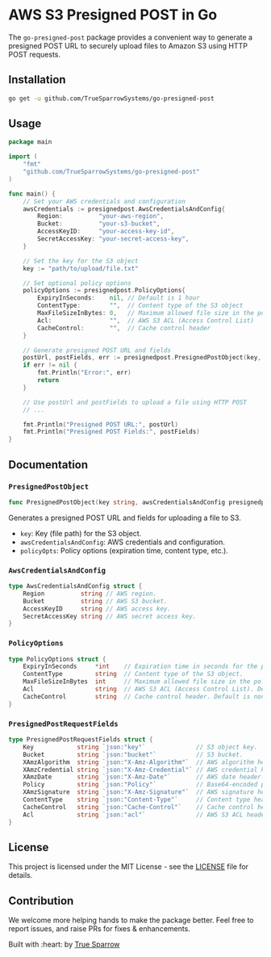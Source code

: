 
# AWS S3 Presigned POST in Go

The `go-presigned-post` package provides a convenient way to generate a presigned POST URL to securely upload files to Amazon S3 using HTTP POST requests.

## Installation

```bash
go get -u github.com/TrueSparrowSystems/go-presigned-post
```

## Usage

```go
package main

import (
	"fmt"
	"github.com/TrueSparrowSystems/go-presigned-post"
)

func main() {
	// Set your AWS credentials and configuration
	awsCredentials := presignedpost.AwsCredentialsAndConfig{
		Region:          "your-aws-region",
		Bucket:          "your-s3-bucket",
		AccessKeyID:     "your-access-key-id",
		SecretAccessKey: "your-secret-access-key",
	}

	// Set the key for the S3 object
	key := "path/to/upload/file.txt"

	// Set optional policy options
	policyOptions := presignedpost.PolicyOptions{
		ExpiryInSeconds:    nil, // Default is 1 hour
		ContentType:        "",  // Content type of the S3 object
		MaxFileSizeInBytes: 0,   // Maximum allowed file size in the policy
		Acl:                "",  // AWS S3 ACL (Access Control List)
		CacheControl:       "",  // Cache control header
	}

	// Generate presigned POST URL and fields
	postUrl, postFields, err := presignedpost.PresignedPostObject(key, awsCredentials, policyOptions)
	if err != nil {
		fmt.Println("Error:", err)
		return
	}

	// Use postUrl and postFields to upload a file using HTTP POST
	// ...

	fmt.Println("Presigned POST URL:", postUrl)
	fmt.Println("Presigned POST Fields:", postFields)
}
```

## Documentation

### `PresignedPostObject`

```go
func PresignedPostObject(key string, awsCredentialsAndConfig presignedpost.AwsCredentialsAndConfig, policyOpts presignedpost.PolicyOptions) (string, presignedpost.PresignedPostRequestFields, error)
```

Generates a presigned POST URL and fields for uploading a file to S3.

- `key`: Key (file path) for the S3 object.
- `awsCredentialsAndConfig`: AWS credentials and configuration.
- `policyOpts`: Policy options (expiration time, content type, etc.).

### `AwsCredentialsAndConfig`

```go
type AwsCredentialsAndConfig struct {
	Region          string // AWS region.
	Bucket          string // AWS S3 bucket.
	AccessKeyID     string // AWS access key.
	SecretAccessKey string // AWS secret access key.
}
```

### `PolicyOptions`

```go
type PolicyOptions struct {
	ExpiryInSeconds     *int    // Expiration time in seconds for the policy. Default is 3600.
	ContentType         string  // Content type of the S3 object.
	MaxFileSizeInBytes  int     // Maximum allowed file size in the policy.
	Acl                 string  // AWS S3 ACL (Access Control List). Default is private.
	CacheControl        string  // Cache control header. Default is none.
}
```

### `PresignedPostRequestFields`

```go
type PresignedPostRequestFields struct {
	Key            string `json:"key"`              // S3 object key.
	Bucket         string `json:"bucket"`           // S3 bucket.
	XAmzAlgorithm  string `json:"X-Amz-Algorithm"`  // AWS algorithm header.
	XAmzCredential string `json:"X-Amz-Credential"` // AWS credential header.
	XAmzDate       string `json:"X-Amz-Date"`       // AWS date header.
	Policy         string `json:"Policy"`           // Base64-encoded policy.
	XAmzSignature  string `json:"X-Amz-Signature"`  // AWS signature header.
	ContentType    string `json:"Content-Type"`     // Content type header.
	CacheControl   string `json:"Cache-Control"`    // Cache control header.
	Acl            string `json:"acl"`              // AWS S3 ACL header.
}
```

## License

This project is licensed under the MIT License - see the [LICENSE](LICENSE) file for details.


## Contribution

We welcome more helping hands to make the package better. Feel free to report issues, and raise PRs for fixes & enhancements.

<p align="left">Built with :heart: by <a href="https://truesparrow.com/" target="_blank">True Sparrow</a></p>
